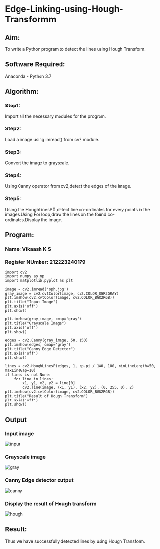 # Edge-Linking-using-Hough-Transformm
## Aim:
To write a Python program to detect the lines using Hough Transform.

## Software Required:
Anaconda - Python 3.7

## Algorithm:
### Step1:

Import all the necessary modules for the program.
### Step2:

Load a image using imread() from cv2 module.
### Step3:

Convert the image to grayscale.
### Step4:

Using Canny operator from cv2,detect the edges of the image.
### Step5:

Using the HoughLinesP(),detect line co-ordinates for every points in the images.Using For loop,draw the lines on the found co-ordinates.Display the image.

## Program:
### Name: Vikaash K S
### Register NUmber: 212223240179
```
import cv2
import numpy as np
import matplotlib.pyplot as plt

image = cv2.imread('oph.jpg') 
gray_image = cv2.cvtColor(image, cv2.COLOR_BGR2GRAY)
plt.imshow(cv2.cvtColor(image, cv2.COLOR_BGR2RGB))  
plt.title("Input Image")
plt.axis('off')
plt.show()

plt.imshow(gray_image, cmap='gray')
plt.title("Grayscale Image")
plt.axis('off')
plt.show()

edges = cv2.Canny(gray_image, 50, 150) 
plt.imshow(edges, cmap='gray')
plt.title("Canny Edge Detector")
plt.axis('off')
plt.show()

lines = cv2.HoughLinesP(edges, 1, np.pi / 180, 100, minLineLength=50, maxLineGap=10)
if lines is not None:  
    for line in lines:
        x1, y1, x2, y2 = line[0]
        cv2.line(image, (x1, y1), (x2, y2), (0, 255, 0), 2)
plt.imshow(cv2.cvtColor(image, cv2.COLOR_BGR2RGB))  
plt.title("Result of Hough Transform")
plt.axis('off')
plt.show()
```
## Output
### Input image
![input](https://github.com/user-attachments/assets/614644a9-010e-449c-8c9d-dacca7fd2e97)

### Grayscale image
![gray](https://github.com/user-attachments/assets/8761b877-f498-4e6f-a2d6-f1b95cd6c1ff)

### Canny Edge detector output
![canny](https://github.com/user-attachments/assets/cc6d690c-f0f7-44ba-842e-8b808aa5747b)

### Display the result of Hough transform
![hough](https://github.com/user-attachments/assets/f67c71fe-398b-4970-956d-2fcdb12aa953)

## Result:
Thus we have successfully detected lines by using Hough Transform.
